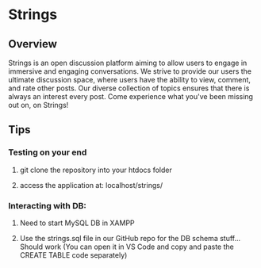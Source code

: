 # Strings

## Overview
Strings is an open discussion platform aiming to allow users to engage in immersive and engaging conversations. We strive to provide our users the ultimate discussion space, where users have the ability to view, comment, and rate other posts. Our diverse collection of topics ensures that there is always an interest every post. Come experience what you've been missing out on, on Strings!

## Tips

### Testing on your end

1. git clone the repository into your htdocs folder

2. access the application at: localhost/strings/

### Interacting with DB:

1. Need to start MySQL DB in XAMPP

2. Use the strings.sql file in our GitHub repo for the DB schema stuff... Should work (You can open it in VS Code and copy and paste the CREATE TABLE code separately)
